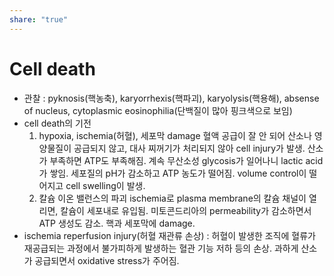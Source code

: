 ```yaml
---
share: "true"
---
```


# Cell death

- 관찰 : pyknosis(핵농축), karyorrhexis(핵파괴), karyolysis(핵용해), absense of nucleus, cytoplasmic eosinophilia(단백질이 많아 핑크색으로 보임) 
- cell death의 기전
	1) hypoxia, ischemia(허혈), 세포막 damage
	   혈액 공급이 잘 안 되어 산소나 영양물질이 공급되지 않고, 대사 찌꺼기가 처리되지 않아 cell injury가 발생. 
	   산소가 부족하면 ATP도 부족해짐. 계속 무산소성 glycosis가 일어나니 lactic acid가 쌓임. 세포질의 pH가 감소하고 ATP 농도가 떨어짐. volume control이 떨어지고 cell swelling이 발생.
	2) 칼슘 이온 밸런스의 파괴
	   ischemia로 plasma membrane의 칼슘 채널이 열리면, 칼슘이 세포내로 유입됨. 미토콘드리아의 permeability가 감소하면서 ATP 생성도 감소. 핵과 세포막에 damage.
-  ischemia reperfusion injury(허혈 재관류 손상) : 허혈이 발생한 조직에 혈류가 재공급되는 과정에서 불가피하게 발생하는 혈관 기능 저하 등의 손상. 과하게 산소가 공급되면서 oxidative stress가 주어짐.